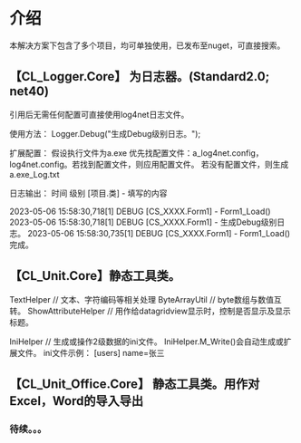 # 介绍
本解决方案下包含了多个项目，均可单独使用，已发布至nuget，可直接搜索。

## 【CL_Logger.Core】 为日志器。(Standard2.0; net40)
引用后无需任何配置可直接使用log4net日志文件。

使用方法： Logger.Debug("生成Debug级别日志。");

扩展配置： 假设执行文件为a.exe 优先找配置文件：a_log4net.config，log4net.config。若找到配置文件，则应用配置文件。 若没有配置文件，则生成a.exe_Log.txt

日志输出： 时间 级别 [项目.类] - 填写的内容

2023-05-06 15:58:30,718[1] DEBUG [CS_XXXX.Form1] - Form1_Load() 
2023-05-06 15:58:30,718[1] DEBUG [CS_XXXX.Form1] - 生成Debug级别日志。 
2023-05-06 15:58:30,735[1] DEBUG [CS_XXXX.Form1] - Form1_Load()完成。


## 【CL_Unit.Core】静态工具类。

TextHelper // 文本、字符编码等相关处理
ByteArrayUtil // byte数组与数值互转。
ShowAttributeHelper // 用作给datagridview显示时，控制是否显示及显示标题。

IniHelper // 生成或操作2级数据的ini文件。
IniHelper.M_Write()会自动生成或扩展文件。
ini文件示例：
[users]
name=张三


## 【CL_Unit_Office.Core】 静态工具类。用作对Excel，Word的导入导出

### 待续。。。

